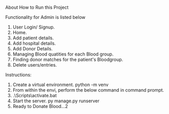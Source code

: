 About How to Run this Project

Functionality for Admin is listed below
1. User Login/ Signup.
2. Home.
3. Add patient details.
4. Add hospital details.
5. Add Donor Details.
6. Managing Blood quatities for each Blood group.
7. Finding donor matches for the patient's Bloodgroup.
8. Delete users/entries.

Instructions:
1. Create a virtual environment.
   python -m venv
2. From within the envi, perform the below command in command prompt.
3. .\Scripts\activate.bat
4. Start the server.
   py manage.py runserver
5. Ready to Donate Blood...2
